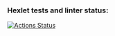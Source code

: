 ### Hexlet tests and linter status:
[![Actions Status](https://github.com/Alexandr221994/python-project-50/workflows/hexlet-check/badge.svg)](https://github.com/Alexandr221994/python-project-50/actions)